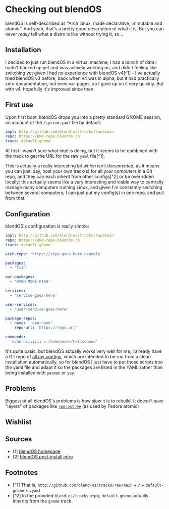 # Checking out blendOS

blendOS is self-described as "Arch Linux, made declarative, immutable and atomic." And yeah, that's a pretty good description of what it is. But you can never *really* tell what a distro is like without trying it, so...

## Installation

I decided to just run blendOS in a virtual machine; I had a bunch of data I hadn't backed up yet and was actively working on, and didn't feeling like switching yet given I had no experience with blendOS v4[^1] - I've actually tried blendOS v3 before, back when v4 was in alpha, but it had practically zero documentation, not even `man` pages, so I gave up on it very quickly. But with v4, hopefully it's improved since then.

## First use

Upon first boot, blendOS drops you into a pretty standard GNOME session, on account of the `/system.yaml` file by default:

```yaml
impl: http://github.com/blend-os/tracks/raw/main
repo: https://pkg-repo.blendos.co
track: default-gnome
```

At first I wasn't sure what impl is doing, but it seems to be combined with the track to get the URL for the raw `yaml` file[^1].

This is actually a really interesting bit *which isn't documented*, as it means you can just, say, host your own track(s) for all your computers in a Git repo, and they can each inherit from other configs[^2] or be overridden locally; this actually seems like a very interesting and viable way to centrally manage many computers running Linux, and given I'm constantly switching between several computers; I can just put my config(s) in one repo, and pull from that.

## Configuration

blendOS's configuration is really simple:

```yaml
impl: http://github.com/blend-os/tracks/raw/main
repo: https://pkg-repo.blendos.co
track: default-gnome

arch-repo: 'https://repo-goes-here.example'

packages:
  - 'fish'

aur-packages:
  - 'EVEN-MORE-FISH'

services:
  - 'service-goes-here'

user-services:
  - 'user-service-goes-here'

package-repos:
  - name: 'repo name'
    repo-url: 'https://repo.url'

commands:
  'echo hiiiiiii > /home/user/helloooooo'
```

It's quite basic, but blendOS actually works very well for me; I already have a Git repo of [all my configs](https://git.askiiart.net/askiiart/configs), which are intended to be run from a clean installation automatically, so for blendOS I just have to put those scripts into the yaml file and adapt it so the packages are listed in the YAML rather than being installed with `pacman` or `yay`.

## Problems

Biggest of all blendOS's problems is how slow it is to rebuild. It doesn't save "layers" of packages like [`rpm-ostree`](https://github.com/coreos/rpm-ostree) (as used by Fedora atomic)

## Wishlist

## Sources

- \[1\] [blendOS homepage](https://blendos.co/)
- \[2\] [blendOS post-install intro](https://blendos.co/install/post-install/intro/)

## Footnotes

- [^1] That is, `http://github.com/blend-os/tracks/raw/main` + `/` + `default-gnome` + `.yaml`
- [^2] In the provided `blend-os/tracks` repo, `default-gnome` actually inherits from the `gnome` track.

